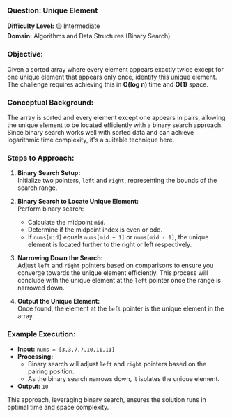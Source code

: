 ### **Question: Unique Element**

**Difficulty Level:** 🟡 Intermediate  
**Domain:** Algorithms and Data Structures (Binary Search)

### **Objective:**

Given a sorted array where every element appears exactly twice except for one unique element that appears only once, identify this unique element. The challenge requires achieving this in **O(log n)** time and **O(1)** space.

### **Conceptual Background:**

The array is sorted and every element except one appears in pairs, allowing the unique element to be located efficiently with a binary search approach. Since binary search works well with sorted data and can achieve logarithmic time complexity, it's a suitable technique here.

### **Steps to Approach:**

1. **Binary Search Setup:**  
   Initialize two pointers, `left` and `right`, representing the bounds of the search range.

2. **Binary Search to Locate Unique Element:**  
   Perform binary search:

   - Calculate the midpoint `mid`.
   - Determine if the midpoint index is even or odd.
   - If `nums[mid]` equals `nums[mid + 1]` or `nums[mid - 1]`, the unique element is located further to the right or left respectively.

3. **Narrowing Down the Search:**  
   Adjust `left` and `right` pointers based on comparisons to ensure you converge towards the unique element efficiently. This process will conclude with the unique element at the `left` pointer once the range is narrowed down.

4. **Output the Unique Element:**  
   Once found, the element at the `left` pointer is the unique element in the array.

### **Example Execution:**

- **Input:** `nums = [3,3,7,7,10,11,11]`
- **Processing:**
  - Binary search will adjust `left` and `right` pointers based on the pairing position.
  - As the binary search narrows down, it isolates the unique element.
- **Output:** `10`

This approach, leveraging binary search, ensures the solution runs in optimal time and space complexity.

